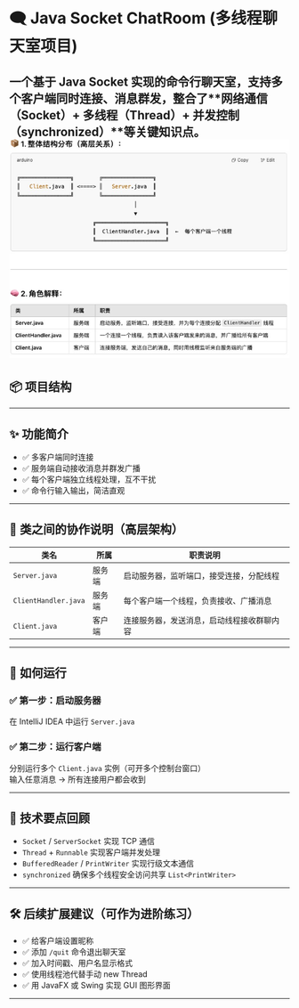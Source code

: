 # 🗨️ Java Socket ChatRoom (多线程聊天室项目)

一个基于 Java Socket 实现的命令行聊天室，支持多个客户端同时连接、消息群发，整合了**网络通信（Socket）+ 多线程（Thread）+ 并发控制（synchronized）**等关键知识点。
![框架示意图](projectOverview.jpeg)
---

## 📦 项目结构


---

## ✨ 功能简介

- ✅ 多客户端同时连接
- ✅ 服务端自动接收消息并群发广播
- ✅ 每个客户端独立线程处理，互不干扰
- ✅ 命令行输入输出，简洁直观

---

## 🔧 类之间的协作说明（高层架构）


| 类名 | 所属 | 职责说明 |
|------|------|-----------|
| `Server.java` | 服务端 | 启动服务器，监听端口，接受连接，分配线程 |
| `ClientHandler.java` | 服务端 | 每个客户端一个线程，负责接收、广播消息 |
| `Client.java` | 客户端 | 连接服务器，发送消息，启动线程接收群聊内容 |

---

## 🚀 如何运行

### ✅ 第一步：启动服务器

在 IntelliJ IDEA 中运行 `Server.java`


### ✅ 第二步：运行客户端

分别运行多个 `Client.java` 实例（可开多个控制台窗口）  
输入任意消息 → 所有连接用户都会收到


---

## 🧠 技术要点回顾

- `Socket` / `ServerSocket` 实现 TCP 通信
- `Thread` + `Runnable` 实现客户端并发处理
- `BufferedReader` / `PrintWriter` 实现行级文本通信
- `synchronized` 确保多个线程安全访问共享 `List<PrintWriter>`

---

## 🛠️ 后续扩展建议（可作为进阶练习）

- ✅ 给客户端设置昵称
- ✅ 添加 `/quit` 命令退出聊天室
- ✅ 加入时间戳、用户名显示格式
- ✅ 使用线程池代替手动 new Thread
- ✅ 用 JavaFX 或 Swing 实现 GUI 图形界面

---


